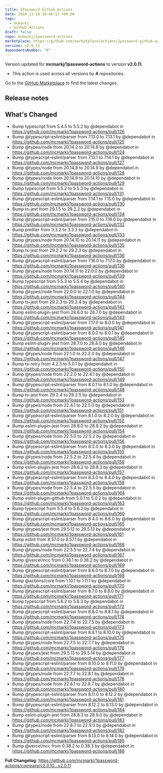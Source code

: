 ```yaml
---
title: 1Password Github Actions
date: 2024-11-19 16:48:11 +00:00
tags:
  - mcmarkj
  - GitHub Actions
draft: false
repo: mcmarkj/1password-actions
marketplace: https://github.com/marketplace/actions/1password-github-actions
version: v2.0.11
dependentsNumber: "4"
---
```



Version updated for **mcmarkj/1password-actions** to version **v2.0.11**.
- This action is used across all versions by **4** repositories.

Go to the [GitHub Marketplace](https://github.com/marketplace/actions/1password-github-actions) to find the latest changes.

## Release notes

## What's Changed
* Bump typescript from 5.4.5 to 5.5.2 by @dependabot in https://github.com/mcmarkj/1password-actions/pull/126
* Bump @typescript-eslint/parser from 7.13.0 to 7.13.1 by @dependabot in https://github.com/mcmarkj/1password-actions/pull/125
* Bump @types/node from 20.14.2 to 20.14.8 by @dependabot in https://github.com/mcmarkj/1password-actions/pull/124
* Bump @typescript-eslint/parser from 7.13.1 to 7.14.1 by @dependabot in https://github.com/mcmarkj/1password-actions/pull/127
* Bump @types/node from 20.14.8 to 20.14.9 by @dependabot in https://github.com/mcmarkj/1password-actions/pull/128
* Bump @types/node from 20.14.9 to 20.14.10 by @dependabot in https://github.com/mcmarkj/1password-actions/pull/129
* Bump typescript from 5.5.2 to 5.5.3 by @dependabot in https://github.com/mcmarkj/1password-actions/pull/131
* Bump @typescript-eslint/parser from 7.14.1 to 7.15.0 by @dependabot in https://github.com/mcmarkj/1password-actions/pull/130
* Bump ts-jest from 29.1.5 to 29.2.2 by @dependabot in https://github.com/mcmarkj/1password-actions/pull/134
* Bump @typescript-eslint/parser from 7.15.0 to 7.16.0 by @dependabot in https://github.com/mcmarkj/1password-actions/pull/132
* Bump prettier from 3.3.2 to 3.3.3 by @dependabot in https://github.com/mcmarkj/1password-actions/pull/133
* Bump @types/node from 20.14.10 to 20.14.11 by @dependabot in https://github.com/mcmarkj/1password-actions/pull/135
* Bump ts-jest from 29.2.2 to 29.2.3 by @dependabot in https://github.com/mcmarkj/1password-actions/pull/136
* Bump @typescript-eslint/parser from 7.16.0 to 7.17.0 by @dependabot in https://github.com/mcmarkj/1password-actions/pull/138
* Bump @types/node from 20.14.11 to 22.0.0 by @dependabot in https://github.com/mcmarkj/1password-actions/pull/139
* Bump typescript from 5.5.3 to 5.5.4 by @dependabot in https://github.com/mcmarkj/1password-actions/pull/140
* Bump @types/node from 22.0.0 to 22.1.0 by @dependabot in https://github.com/mcmarkj/1password-actions/pull/144
* Bump ts-jest from 29.2.3 to 29.2.4 by @dependabot in https://github.com/mcmarkj/1password-actions/pull/142
* Bump eslint-plugin-jest from 28.6.0 to 28.7.0 by @dependabot in https://github.com/mcmarkj/1password-actions/pull/143
* Bump @typescript-eslint/parser from 7.17.0 to 8.0.0 by @dependabot in https://github.com/mcmarkj/1password-actions/pull/141
* Bump @typescript-eslint/parser from 8.0.0 to 8.0.1 by @dependabot in https://github.com/mcmarkj/1password-actions/pull/145
* Bump eslint-plugin-jest from 28.7.0 to 28.8.0 by @dependabot in https://github.com/mcmarkj/1password-actions/pull/146
* Bump @types/node from 22.1.0 to 22.2.0 by @dependabot in https://github.com/mcmarkj/1password-actions/pull/147
* Bump ts-retry from 4.2.5 to 5.0.1 by @dependabot in https://github.com/mcmarkj/1password-actions/pull/150
* Bump @types/node from 22.2.0 to 22.4.1 by @dependabot in https://github.com/mcmarkj/1password-actions/pull/149
* Bump @typescript-eslint/parser from 8.0.1 to 8.1.0 by @dependabot in https://github.com/mcmarkj/1password-actions/pull/148
* Bump ts-jest from 29.2.4 to 29.2.5 by @dependabot in https://github.com/mcmarkj/1password-actions/pull/153
* Bump @types/node from 22.4.1 to 22.5.0 by @dependabot in https://github.com/mcmarkj/1password-actions/pull/151
* Bump @typescript-eslint/parser from 8.1.0 to 8.2.0 by @dependabot in https://github.com/mcmarkj/1password-actions/pull/152
* Bump eslint-plugin-jest from 28.8.0 to 28.8.2 by @dependabot in https://github.com/mcmarkj/1password-actions/pull/154
* Bump @types/node from 22.5.0 to 22.5.2 by @dependabot in https://github.com/mcmarkj/1password-actions/pull/156
* Bump @typescript-eslint/parser from 8.2.0 to 8.3.0 by @dependabot in https://github.com/mcmarkj/1password-actions/pull/155
* Bump @types/node from 22.5.2 to 22.5.4 by @dependabot in https://github.com/mcmarkj/1password-actions/pull/159
* Bump eslint-plugin-jest from 28.8.2 to 28.8.3 by @dependabot in https://github.com/mcmarkj/1password-actions/pull/157
* Bump @typescript-eslint/parser from 8.3.0 to 8.4.0 by @dependabot in https://github.com/mcmarkj/1password-actions/pull/158
* Bump @types/node from 22.5.4 to 22.5.5 by @dependabot in https://github.com/mcmarkj/1password-actions/pull/164
* Bump eslint-plugin-github from 5.0.1 to 5.0.2 by @dependabot in https://github.com/mcmarkj/1password-actions/pull/163
* Bump typescript from 5.5.4 to 5.6.2 by @dependabot in https://github.com/mcmarkj/1password-actions/pull/160
* Bump @typescript-eslint/parser from 8.4.0 to 8.6.0 by @dependabot in https://github.com/mcmarkj/1password-actions/pull/165
* Bump @types/jest from 29.5.12 to 29.5.13 by @dependabot in https://github.com/mcmarkj/1password-actions/pull/161
* Bump eslint from 8.57.0 to 8.57.1 by @dependabot in https://github.com/mcmarkj/1password-actions/pull/166
* Bump @types/node from 22.5.5 to 22.7.4 by @dependabot in https://github.com/mcmarkj/1password-actions/pull/167
* Bump @vercel/ncc from 0.38.1 to 0.38.2 by @dependabot in https://github.com/mcmarkj/1password-actions/pull/169
* Bump @typescript-eslint/parser from 8.6.0 to 8.7.0 by @dependabot in https://github.com/mcmarkj/1password-actions/pull/168
* Bump @actions/core from 1.10.1 to 1.11.1 by @dependabot in https://github.com/mcmarkj/1password-actions/pull/170
* Bump @typescript-eslint/parser from 8.7.0 to 8.8.0 by @dependabot in https://github.com/mcmarkj/1password-actions/pull/171
* Bump typescript from 5.6.2 to 5.6.3 by @dependabot in https://github.com/mcmarkj/1password-actions/pull/172
* Bump @typescript-eslint/parser from 8.8.0 to 8.8.1 by @dependabot in https://github.com/mcmarkj/1password-actions/pull/174
* Bump @types/node from 22.7.4 to 22.7.5 by @dependabot in https://github.com/mcmarkj/1password-actions/pull/173
* Bump @typescript-eslint/parser from 8.8.1 to 8.10.0 by @dependabot in https://github.com/mcmarkj/1password-actions/pull/175
* Bump @types/node from 22.7.5 to 22.7.7 by @dependabot in https://github.com/mcmarkj/1password-actions/pull/176
* Bump @types/jest from 29.5.13 to 29.5.14 by @dependabot in https://github.com/mcmarkj/1password-actions/pull/177
* Bump @typescript-eslint/parser from 8.10.0 to 8.11.0 by @dependabot in https://github.com/mcmarkj/1password-actions/pull/179
* Bump @types/node from 22.7.7 to 22.8.1 by @dependabot in https://github.com/mcmarkj/1password-actions/pull/178
* Bump @types/node from 22.8.1 to 22.8.7 by @dependabot in https://github.com/mcmarkj/1password-actions/pull/180
* Bump @typescript-eslint/parser from 8.11.0 to 8.12.2 by @dependabot in https://github.com/mcmarkj/1password-actions/pull/181
* Bump @typescript-eslint/parser from 8.12.2 to 8.13.0 by @dependabot in https://github.com/mcmarkj/1password-actions/pull/184
* Bump eslint-plugin-jest from 28.8.3 to 28.9.0 by @dependabot in https://github.com/mcmarkj/1password-actions/pull/183
* Bump @types/node from 22.8.7 to 22.9.0 by @dependabot in https://github.com/mcmarkj/1password-actions/pull/182
* Bump @typescript-eslint/parser from 8.13.0 to 8.14.0 by @dependabot in https://github.com/mcmarkj/1password-actions/pull/185
* Bump @vercel/ncc from 0.38.2 to 0.38.3 by @dependabot in https://github.com/mcmarkj/1password-actions/pull/186


**Full Changelog**: https://github.com/mcmarkj/1password-actions/compare/v2.0.10...v2.0.11
